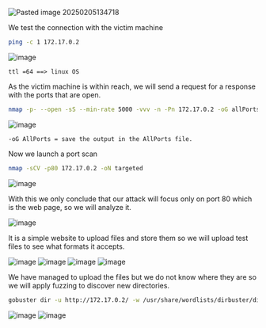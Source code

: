 
![Pasted image 20250205134718](https://github.com/user-attachments/assets/c559485b-954b-4aaa-b2c9-78db12544ae2)

We test the connection with the victim machine

```bash
ping -c 1 172.17.0.2
```
![image](https://github.com/user-attachments/assets/ca42314b-8c8c-4636-8527-5ec06a9783e6)

    ttl =64 ==> linux OS

As the victim machine is within reach, we will send a request for a response with the ports that are open.

```bash
nmap -p- --open -sS --min-rate 5000 -vvv -n -Pn 172.17.0.2 -oG allPorts
```
![image](https://github.com/user-attachments/assets/cb381a7f-8e0f-4e96-83b5-09b4d86167f5)

    -oG AllPorts = save the output in the AllPorts file.

Now we launch a port scan

```bash
nmap -sCV -p80 172.17.0.2 -oN targeted
```
![image](https://github.com/user-attachments/assets/be9abb3a-7a49-42e6-94d0-7993b2212504)

With this we only conclude that our attack will focus only on port 80 which is the web page, so we will analyze it.

![image](https://github.com/user-attachments/assets/d60cf894-e4d3-41c4-be9a-1bb7dac9ae1c)

It is a simple website to upload files and store them so we will upload test files to see what formats it accepts.

![image](https://github.com/user-attachments/assets/11ec69e4-ae17-42ea-992f-578f6ac82d21)
![image](https://github.com/user-attachments/assets/6fc481b1-b4d8-40fe-a6c6-b72f6366251f)
![image](https://github.com/user-attachments/assets/bb387ee1-c8a5-4c22-9d4d-53a600cb5005)
![image](https://github.com/user-attachments/assets/fdcaa1af-ce50-4426-82a0-024d6d5ffbdd)

We have managed to upload the files but we do not know where they are so we will apply fuzzing to discover new directories.
```bash
gobuster dir -u http://172.17.0.2/ -w /usr/share/wordlists/dirbuster/directory-list-lowercase-2.3-medium.txt -x txt,py,php,sh,html,js
```
![image](https://github.com/user-attachments/assets/4cb06ba9-d0a3-44d3-8c88-542e7cafb43e)
![image](https://github.com/user-attachments/assets/b99a440d-9023-4202-9584-f063d335b13a)





